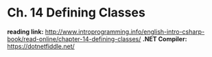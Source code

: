 # Ch. 14 Defining Classes

**reading link:** http://www.introprogramming.info/english-intro-csharp-book/read-online/chapter-14-defining-classes/
**.NET Compiler:** https://dotnetfiddle.net/
